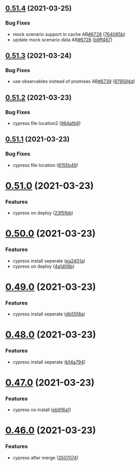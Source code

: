 ## [0.51.4](https://github.com/rodekruis/IBF-system/compare/v0.51.3...v0.51.4) (2021-03-25)


### Bug Fixes

* mock scenario support in cache AB[#6728](https://github.com/rodekruis/IBF-system/issues/6728) ([764085b](https://github.com/rodekruis/IBF-system/commit/764085b3a80dcfc1e22c62026f354d4df8824241))
* update mock scenario data AB[#6728](https://github.com/rodekruis/IBF-system/issues/6728) ([b9ff467](https://github.com/rodekruis/IBF-system/commit/b9ff467c52fc71ca0bf01fd05e838da96d302e27))



## [0.51.3](https://github.com/rodekruis/IBF-system/compare/v0.51.2...v0.51.3) (2021-03-24)


### Bug Fixes

* use observables instead of promises AB[#6739](https://github.com/rodekruis/IBF-system/issues/6739) ([979594d](https://github.com/rodekruis/IBF-system/commit/979594d511c3678d6228b3a6aa6c1e49e5d9aaa2))



## [0.51.2](https://github.com/rodekruis/IBF-system/compare/v0.51.1...v0.51.2) (2021-03-23)


### Bug Fixes

* cypress file location2 ([964afb9](https://github.com/rodekruis/IBF-system/commit/964afb992e67bcbace6dbe581e2a99f828753994))



## [0.51.1](https://github.com/rodekruis/IBF-system/compare/v0.51.0...v0.51.1) (2021-03-23)


### Bug Fixes

* cypress file location ([6155b49](https://github.com/rodekruis/IBF-system/commit/6155b49179629b1c621914f249770b91f894352a))



# [0.51.0](https://github.com/rodekruis/IBF-system/compare/v0.50.0...v0.51.0) (2021-03-23)


### Features

* cypress on deploy ([23f5fbb](https://github.com/rodekruis/IBF-system/commit/23f5fbb4546ec1986ed61352a2c1299c3dee170f))



# [0.50.0](https://github.com/rodekruis/IBF-system/compare/v0.49.0...v0.50.0) (2021-03-23)


### Features

* cypress install seperate ([ea2401a](https://github.com/rodekruis/IBF-system/commit/ea2401a5ac9739b00d4fd2fcbdbebfb290f4a872))
* cypress on deploy ([4a1d06b](https://github.com/rodekruis/IBF-system/commit/4a1d06b6b6a68edff778ba7bf971722aae05efff))



# [0.49.0](https://github.com/rodekruis/IBF-system/compare/v0.48.0...v0.49.0) (2021-03-23)


### Features

* cypress install seperate ([db55f8a](https://github.com/rodekruis/IBF-system/commit/db55f8abdacac735406158a6dd784a4dcb22c363))



# [0.48.0](https://github.com/rodekruis/IBF-system/compare/v0.47.0...v0.48.0) (2021-03-23)


### Features

* cypress install seperate ([b14a794](https://github.com/rodekruis/IBF-system/commit/b14a7941afbe808f04dabe59b642d9e30186d416))



# [0.47.0](https://github.com/rodekruis/IBF-system/compare/v0.46.0...v0.47.0) (2021-03-23)


### Features

* cypress no install ([eb916a1](https://github.com/rodekruis/IBF-system/commit/eb916a1d01f5f59819f80bc4ad436acef4eef9f9))



# [0.46.0](https://github.com/rodekruis/IBF-system/compare/v0.45.0...v0.46.0) (2021-03-23)


### Features

* cypress after merge ([3507074](https://github.com/rodekruis/IBF-system/commit/350707473e80dbeeef076b047719a509ae99917b))




